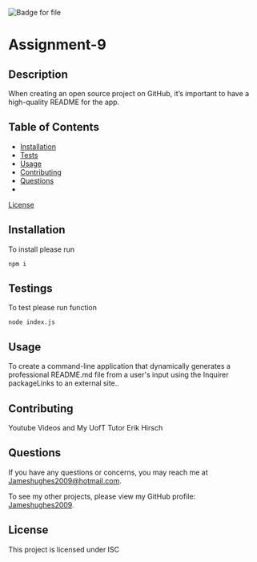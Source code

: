 
![Badge for file](https://img.shields.io/badge/license-ISC-blue.svg)

# Assignment-9

## Description

When creating an open source project on GitHub, it’s important to have a high-quality README for the app.

## Table of Contents
- [Installation](#installation)
- [Tests](#tests)
- [Usage](#usage)
- [Contributing](#contributing)
- [Questions](#questions)
- 
[License](#license)


## Installation

To install please run 
```
npm i
```

## Testings

To test please run function
```
node index.js
```

## Usage

To create a command-line application that dynamically generates a professional README.md file from a user's input using the Inquirer packageLinks to an external site..

## Contributing

Youtube Videos and My UofT Tutor Erik Hirsch

## Questions

If you have any questions or concerns, you may reach me at Jameshughes2009@hotmail.com.

To see my other projects, please view my GitHub profile: [Jameshughes2009](https://github.com/Jameshughes2009).

## License
    
 This project is licensed under ISC

    
